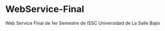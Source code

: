 WebService-Final
================

Web Service Final de 1er Semestre de ISSC Universidad de La Salle Bajio
